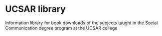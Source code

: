 # UCSAR library
Information library for book downloads of the subjects taught in the Social Communication degree program at the UCSAR college
